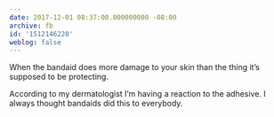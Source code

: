 ```yaml
---
date: 2017-12-01 08:37:00.000000000 -08:00
archive: fb
id: '1512146220'
weblog: false
---
```


When the bandaid does more damage to your skin than the thing it’s supposed to be protecting. 

According to my dermatologist I’m having a reaction to the adhesive. I always thought bandaids did this to everybody.
